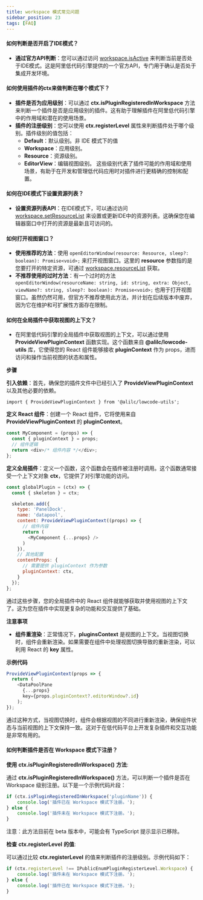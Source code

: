 ```yaml
---
title: workspace 模式常见问题
sidebar_position: 23
tags: [FAQ]
---
```


#### 如何判断是否开启了IDE模式？

- **通过官方API判断**：您可以通过访问 [workspace.isActive](/site/docs/api/workspace#isactive) 来判断当前是否处于IDE模式。这是阿里低代码引擎提供的一个官方API，专门用于确认是否处于集成开发环境。



#### 如何使用插件的ctx来做判断在哪个模式下？

- **插件是否为应用级别**：可以通过 **ctx.isPluginRegisteredInWorkspace** 方法来判断一个插件是否是应用级别的插件。这有助于理解插件在阿里低代码引擎中的作用域和潜在的使用场景。
- **插件的注册级别**：您可以使用 **ctx.registerLevel** 属性来判断插件处于哪个级别。插件级别的值包括：
  - **Default**：默认级别。非 IDE 模式下的值
  - **Workspace**：应用级别。
  - **Resource**：资源级别。
  - **EditorView**：编辑视图级别。 这些级别代表了插件可能的作用域和使用场景，有助于在开发和管理低代码应用时对插件进行更精确的控制和配置。



#### 如何在IDE模式下设置资源列表？

- **设置资源列表API**：在IDE模式下，可以通过访问 [workspace.setResourceList](/site/docs/api/workspace#setresourcelist) 来设置或更新IDE中的资源列表。这确保您在编辑器窗口中打开的资源是最新且可访问的。



#### 如何打开视图窗口？

- **使用推荐的方法**：使用 `openEditorWindow(resource: Resource, sleep?: boolean): Promise<void>;` 来打开视图窗口。这里的 **resource** 参数指的是您要打开的特定资源，可通过 [workspace.resourceList](/site/docs/api/workspace#resourcelist) 获取。
- **不推荐使用的过时方法**：有一个过时的方法 `openEditorWindow(resourceName: string, id: string, extra: Object, viewName?: string, sleep?: boolean): Promise<void>;` 也用于打开视图窗口。虽然仍然可用，但官方不推荐使用此方法，并计划在后续版本中废弃，因为它在维护和可扩展性方面存在限制。



#### 如何在全局插件中获取视图的上下文？

- 在阿里低代码引擎的全局插件中获取视图的上下文，可以通过使用 **ProvideViewPluginContext** 函数实现。这个函数来自 **@alilc/lowcode-utils** 库，它使得您的 React 组件能够接收 **pluginContext** 作为 props，进而访问和操作当前视图的状态和属性。

**步骤**

**引入依赖**：首先，确保您的插件文件中已经引入了 **ProvideViewPluginContext** 以及其他必要的依赖。

```
import { ProvideViewPluginContext } from '@alilc/lowcode-utils';
```

**定义 React 组件**：创建一个 React 组件，它将使用来自 **ProvideViewPluginContext** 的 **pluginContext**。

```typescript
const MyComponent = (props) => {
  const { pluginContext } = props;
  // 组件逻辑
  return <div>/* 组件内容 */</div>;
};
```

**定义全局插件**：定义一个函数，这个函数会在插件被注册时调用。这个函数通常接受一个上下文对象 **ctx**，它提供了对引擎功能的访问。

```javascript
const globalPlugin = (ctx) => {
  const { skeleton } = ctx;

  skeleton.add({
    type: 'PanelDock',
    name: 'datapool',
    content: ProvideViewPluginContext((props) => {
      // 组件内容
      return (
        <MyComponent {...props} />
      )
    }),
    // 其他配置
    contentProps: {
      // 需要提供 pluginContext 作为参数
      pluginContext: ctx,
    }
  });
};
```

通过这些步骤，您的全局插件中的 React 组件就能够获取并使用视图的上下文了。这为您在插件中实现更复杂的功能和交互提供了基础。



**注意事项**

- **组件重渲染**：正常情况下，**pluginsContext** 是视图的上下文。当视图切换时，组件会重新渲染。如果需要在组件中处理视图切换导致的重新渲染，可以利用 React 的 **key** 属性。

**示例代码**

```typescript
ProvideViewPluginContext(props => {
  return (
    <DataPoolPane
      {...props}
      key={props.pluginContext?.editorWindow?.id}
    );
});
```

通过这种方式，当视图切换时，组件会根据视图的不同进行重新渲染，确保组件状态与当前视图的上下文保持一致。这对于在低代码平台上开发复杂插件和交互功能是非常有用的。



#### 如何判断插件是否在 Workspace 模式下注册？

**使用** **ctx.isPluginRegisteredInWorkspace()** **方法**:

通过 **ctx.isPluginRegisteredInWorkspace()** 方法，可以判断一个插件是否在 Workspace 级别注册。以下是一个示例代码片段：

```javascript
if (ctx.isPluginRegisteredInWorkspace('pluginName')) {
    console.log('插件已在 Workspace 模式下注册。');
} else {
    console.log('插件未在 Workspace 模式下注册。');
}
```

注意：此方法目前在 beta 版本中，可能会有 TypeScript 提示显示已移除。

**检查** **ctx.registerLevel** **的值**:

可以通过比较 **ctx.registerLevel** 的值来判断插件的注册级别。示例代码如下：

```javascript
if (ctx.registerLevel !== IPublicEnumPluginRegisterLevel.Workspace) {
    console.log('插件未在 Workspace 模式下注册。');
} else {
    console.log('插件已在 Workspace 模式下注册。');
}
```
